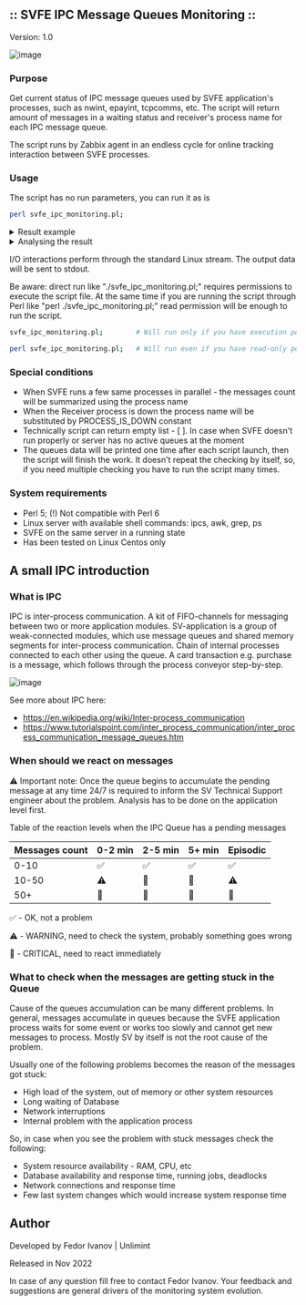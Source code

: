## :: SVFE IPC Message Queues Monitoring :: 

Version: 1.0

![image](https://thumbs.gfycat.com/CheerySeparateGoldeneye-size_restricted.gif)


###  Purpose 
Get current status of IPC message queues used by SVFE application's processes, such as nwint, epayint, tcpcomms, etc. The script will return amount of messages in a waiting status and receiver's process name for each IPC message queue. 

The script runs by Zabbix agent in an endless cycle for online tracking interaction between SVFE processes.

### Usage 

The script has no run parameters, you can run it as is 
```bash
perl svfe_ipc_monitoring.pl;
```

<details>
  <summary>Result example</summary>

  ```bash
  smartfe@svfe:/> perl svfe_ipc_monitoring.pl;
[

  {
    "process_name": "tcpcomms",
    "message": 0
  },
  {
    "process_name": "asmssrv",
    "message": 0
  },
  {
    "process_name": "timer00",
    "message": 0
  },
  {
    "process_name": "acq_fraudmon",
    "message": 0
  },
  {
    "process_name": "epayint",
    "message": 0
  },
  {
    "process_name": "hsm_mcp",
    "message": 0
  },
  {
    "process_name": "sms_sender",
    "message": 0
  },
  {
    "process_name": "nwint00",
    "message": 0
  },
  {
    "process_name": "saf_list_mgr",
    "message": 0
  },
  {
    "process_name": "atmswdist",
    "message": 0
  },
  {
    "process_name": "stdauth",
    "message": 2
  },
  {
    "process_name": "hostspec1int",
    "message": 0
  },
  {
    "process_name": "tcpgate_mcp",
    "message": 0
  },
  {
    "process_name": "voice_auth",
    "message": 0
  },
  {
    "process_name": "crout00",
    "message": 0
  },
  {
    "process_name": "txrout",
    "message": 0
  },
  {
    "process_name": "splitint",
    "message": 0
  },
  {
    "process_name": "auth_notif_sender",
    "message": 0
  },
  {
    "process_name": "hstint",
    "message": 0
  },
  {
    "process_name": "acqint",
    "message": 0
  },
  {
    "process_name": "mcp",
    "message": 0
  },
  {
    "process_name": "acqhost_int",
    "message": 0
  }
]

  ```
</details>

<details>
  <summary>Analysing the result</summary>

  Below you can find a hypothetical response to the monitoring script with the data analysis example

```
[                                    // The JSON-like list 
  {                                  // Of individual dictionaries for each process
    "process_name": "tcpcomms",      
    "message": 110                   // tcpcomms doesn't look good
  },
  {
    "process_name": "PROCESS_DOWN",  // Some processes are down and accumulating the Queues
    "message": 54
  },
  {
   "process_name": "timer00",        // In the same time the timer looks fine
   "message": 0
 },
 ...
 ...
 // More dictionaries
]
```
</details>

I/O interactions perform through the standard Linux stream. The output data will be sent to stdout.


Be aware: direct run like "./svfe_ipc_monitoring.pl;" requires permissions to execute the script file. At the same time if you are running the script through Perl like "perl ./svfe_ipc_monitoring.pl;" read permission will be enough to run the script.


```bash
svfe_ipc_monitoring.pl;        # Will run only if you have execution permissions
```
```bash
perl svfe_ipc_monitoring.pl;   # Will run even if you have read-only permissions
```


### Special conditions
 * When SVFE runs a few same processes in parallel - the messages count will be summarized using the process name
 * When the Receiver process is down the process name will be substituted by PROCESS_IS_DOWN constant
 * Technically script can return empty list - [ ]. In case when SVFE doesn't run properly or server has no active queues at the moment
 * The queues data will be printed one time after each script launch, then the script will finish the work. It doesn't repeat the checking by itself, so, if you need multiple checking you have to run the script many times.
### System requirements
 * Perl 5; (!) Not compatible with Perl 6
 * Linux server with available shell commands: ipcs, awk, grep, ps
 * SVFE on the same server in a running state
 * Has been tested on Linux Centos only 

## A small IPC introduction

### What is IPC

IPC is inter-process communication. A kit of FIFO-channels for messaging between two or more application modules. SV-application is a group of weak-connected modules, which use message queues and shared memory segments for inter-process communication. Chain of internal processes connected to each other using the queue. A card transaction e.g. purchase is a message, which follows through the process conveyor step-by-step.

![image](https://www.tutorialspoint.com/inter_process_communication/images/message_queue.jpg)


See more about IPC here: 

* https://en.wikipedia.org/wiki/Inter-process_communication
* https://www.tutorialspoint.com/inter_process_communication/inter_process_communication_message_queues.htm

### When should we react on messages

⚠️ Important note: Once the queue begins to accumulate the pending message at any time 24/7 is required to inform the SV Technical Support engineer about the problem. Analysis has to be done on the application level first.

Table of the reaction levels when the IPC Queue has a pending messages

| Messages count |0-2 min  |2-5 min  | 5+ min  | Episodic |         
| -------------- |---------|---------|---------|----------|
|         0-10   | ✅      | ✅     | ✅      | ✅      |
|         10-50  | ⚠️      | 🔴     | 🔴      | ⚠️      |
|         50+    | 🔴      | 🔴     | 🔴      | 🔴      |


✅ - OK, not a problem

⚠️ - WARNING, need to check the system, probably something goes wrong

🔴 - CRITICAL, need to react immediately


### What to check when the messages are getting stuck in the Queue

Cause of the queues accumulation can be many different problems. In general, messages accumulate in queues because the SVFE application process waits for some event or works too slowly and cannot get new messages to process. Mostly SV by itself is not the root cause of the problem.

Usually one of the following problems becomes the reason of the messages got stuck:

* High load of the system, out of memory or other system resources
* Long waiting of Database
* Network interruptions
* Internal problem with the application process

So, in case when you see the problem with stuck messages check the following:

* System resource availability - RAM, CPU, etc
* Database availability and response time, running jobs, deadlocks
* Network connections and response time
* Few last system changes which would increase system response time





## Author


Developed by Fedor Ivanov | Unlimint

Released in Nov 2022

In case of any question fill free to contact Fedor Ivanov. Your feedback and suggestions are general drivers of the monitoring system evolution.
